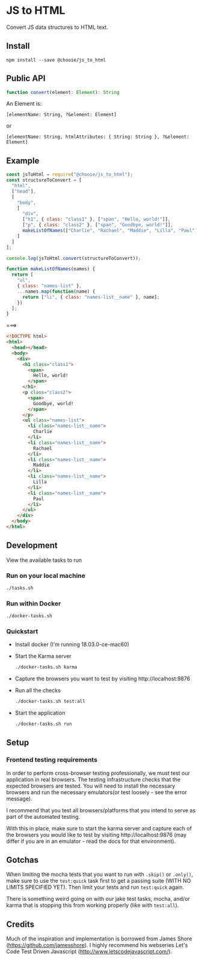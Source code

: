# JS to HTML
Convert JS data structures to HTML text.

## Install
`npm install --save @chooie/js_to_html`

## Public API
```js
function convert(element: Element): String
```

An Element is:

`[elementName: String, ?&element: Element]`

or

`[elementName: String, htmlAttributes: { String: String }, ?&element: Element]`

## Example
```js
const jsToHtml = require("@chooie/js_to_html");
const structureToConvert = [
  "html",
  ["head"],
  [
    "body",
    [
      "div",
      ["h1", { class: "class1" }, ["span", "Hello, world!"]],
      ["p", { class: "class2" }, ["span", "Goodbye, world!"]],
      makeListOfNames(["Charlie", "Rachael", "Maddie", "Lilla", "Paul"])
    ]
  ]
];

console.log(jsToHtml.convert(structureToConvert));

function makeListOfNames(names) {
  return [
    "ul",
    { class: "names-list" },
    ...names.map(function(name) {
      return ["li", { class: "names-list__name" }, name];
    })
  ];
}
```

===>

```html
<!DOCTYPE html>
<html>
  <head></head>
  <body>
    <div>
      <h1 class="class1">
        <span>
          Hello, world!
        </span>
      </h1>
      <p class="class2">
        <span>
          Goodbye, world!
        </span>
      </p>
      <ul class="names-list">
        <li class="names-list__name">
          Charlie
        </li>
        <li class="names-list__name">
          Rachael
        </li>
        <li class="names-list__name">
          Maddie
        </li>
        <li class="names-list__name">
          Lilla
        </li>
        <li class="names-list__name">
          Paul
        </li>
      </ul>
    </div>
  </body>
</html>
```

## Development
View the available tasks to run

### Run on your local machine

``` bash
./tasks.sh
```

### Run within Docker

```bash
./docker-tasks.sh
```

### Quickstart

- Install docker (I'm running 18.03.0-ce-mac60)
- Start the Karma server

    ```bash
    ./docker-tasks.sh karma
    ```
- Capture the browsers you want to test by visiting http://localhost:9876
- Run all the checks

    ```bash
    ./docker-tasks.sh test:all
    ```
- Start the application

    ```bash
    ./docker-tasks.sh run
    ```

## Setup
### Frontend testing requirements
In order to perform cross-browser testing professionally, we must test our
application in real browsers. The testing infrastructure checks that the
expected browsers are tested. You will need to install the necessary browsers
and run the necessary emulators(or test loosely - see the error message).

I recommend that you test all browsers/platforms that you intend to serve
as part of the automated testing.

With this in place, make sure to start the karma server and capture each of
the browsers you would like to test by visiting http://localhost:9876 (may
differ if you are in an emulator - read the docs for that environment).

## Gotchas
When limiting the mocha tests that you want to run with `.skip()` or `.only()`,
make sure to use the `test:quick` task first to get a passing suite (WITH NO
LIMITS SPECIFIED YET). Then limit your tests and run `test:quick` again.

There is something weird going on with our jake test tasks, mocha, and/or karma
that is stopping this from working properly (like with `test:all`).

## Credits
  Much of the inspiration and implementation is borrowed from James Shore
  (https://github.com/jamesshore). I highly recommend his webseries Let's Code
  Test Driven Javascript (http://www.letscodejavascript.com/).
